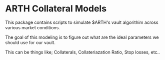 ARTH Collateral Models
======================

This package contains scripts to simulate $ARTH's vault algorithim across various market conditions.

The goal of this modeling is to figure out what are the ideal parameters we should use for our vault.

This can be things like; Collaterals, Collateriazation Ratio, Stop losses, etc..